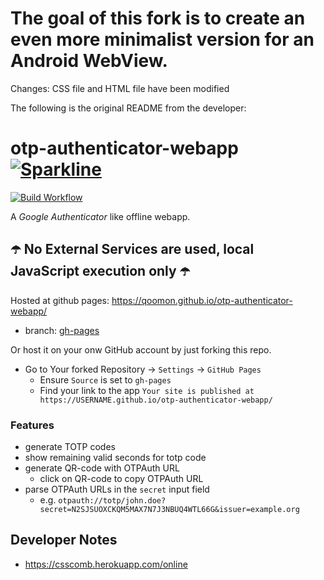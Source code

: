 # The goal of this fork is to create an even more minimalist version for an Android WebView.

Changes: CSS file and HTML file have been modified



The following is the original README from the developer:
# otp-authenticator-webapp [![Sparkline](https://stars.medv.io/qoomon/otp-authenticator-webapp.svg)](https://stars.medv.io/qoomon/otp-authenticator-webapp)

[![Build Workflow](https://github.com/qoomon/otp-authenticator-webapp/workflows/Build%20&%20Deploy/badge.svg)](https://github.com/qoomon/otp-authenticator-webapp/actions)

A *Google Authenticator* like offline webapp.

## ☂️ No External Services are used, local JavaScript execution only ☂️

Hosted at github pages: https://qoomon.github.io/otp-authenticator-webapp/
* branch: [gh-pages](https://github.com/qoomon/otp-authenticator-webapp/tree/gh-pages)

Or host it on your onw GitHub account by just forking this repo.
* Go to Your forked Repository -> `Settings` -> `GitHub Pages`
  * Ensure `Source` is set to `gh-pages`
  * Find your link to the app `Your site is published at https://USERNAME.github.io/otp-authenticator-webapp/`

### Features
* generate TOTP codes
* show remaining valid seconds for totp code
* generate QR-code with OTPAuth URL
  * click on QR-code to copy OTPAuth URL
* parse OTPAuth URLs in the `secret` input field
  * e.g. `otpauth://totp/john.doe?secret=N2SJSUOXCKQM5MAX7N7J3NBUQ4WTL66G&issuer=example.org`
  
## Developer Notes
* https://csscomb.herokuapp.com/online
